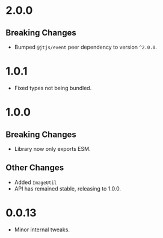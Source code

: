 # 2.0.0

## Breaking Changes

- Bumped `@jtjs/event` peer dependency to version `^2.0.0`.

# 1.0.1

- Fixed types not being bundled.

# 1.0.0

## Breaking Changes
- Library now only exports ESM.

## Other Changes
- Added `ImageUtil`
- API has remained stable, releasing to 1.0.0.

# 0.0.13
- Minor internal tweaks.
